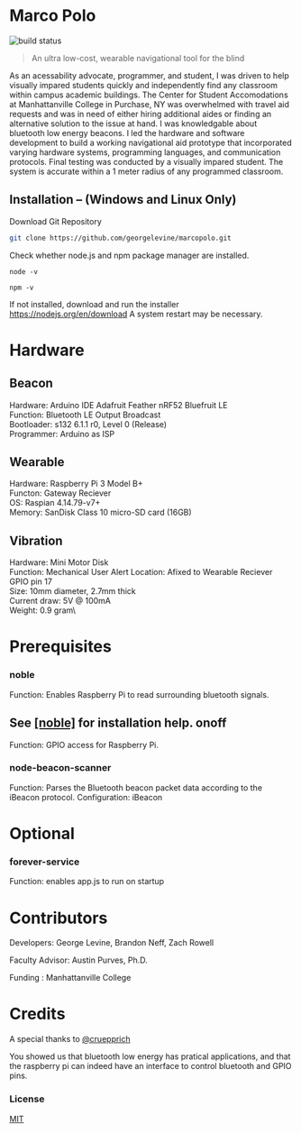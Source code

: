 # Marco Polo
![build status][travis-image]


> An ultra low-cost, wearable navigational tool for the blind

As an acessability advocate, programmer, and student,
I was driven to help visually impared students quickly and independently find any classroom within campus academic buildings. The Center for Student Accomodations at Manhattanville College in Purchase, NY was overwhelmed with travel aid requests and was in need of either hiring additional aides or finding an alternative solution to the issue at hand. I was knowledgable about bluetooth low energy beacons. I led the hardware and software development to build a working navigational aid prototype that incorporated varying hardware systems, programming languages, and communication protocols. Final testing was conducted by a visually impared student. The system is accurate within a 1 meter radius of any programmed classroom.

## Installation – (Windows and Linux Only)

Download Git Repository
```Bash
git clone https://github.com/georgelevine/marcopolo.git
```

Check whether node.js and npm package manager are installed.
```
node -v
```
```
npm -v
```
If not installed, download and run the installer https://nodejs.org/en/download
A system restart may be necessary.

# Hardware

Beacon
--------------------
Hardware: Arduino IDE Adafruit Feather nRF52 Bluefruit LE\
Function: Bluetooth LE Output Broadcast\
Bootloader: s132 6.1.1 r0, Level 0 (Release)\
Programmer: Arduino as ISP

Wearable
----------------
Hardware: Raspberry Pi 3 Model B+\
Functon: Gateway Reciever\
OS: Raspian 4.14.79-v7+\
Memory: SanDisk Class 10 micro-SD card (16GB)

Vibration
----------------
Hardware: Mini Motor Disk\
Function: Mechanical User Alert 
Location: Afixed to Wearable Reciever GPIO pin 17\
Size: 10mm diameter, 2.7mm thick\
Current draw: 5V @ 100mA\
Weight: 0.9 gram\

Prerequisites
=============

### noble
 Function: Enables Raspberry Pi to read surrounding bluetooth signals.
 
 See [[noble]](https://github.com/noble/noble) for installation help.
onoff
-------------
 Function: GPIO access for Raspberry Pi.

### node-beacon-scanner
Function: Parses the Bluetooth beacon packet data according to the iBeacon protocol.
Configuration: iBeacon

# Optional

### forever-service
Function: enables app.js to run on startup




# Contributors

Developers: George Levine, Brandon Neff, Zach Rowell

Faculty Advisor:  Austin Purves, Ph.D.

Funding : Manhattanville College

# Credits

A special thanks to [@cruepprich](https://github.com/cruepprich/gateOpener)

You showed us that bluetooth low energy has pratical applications, and that the raspberry pi can indeed have an interface to control bluetooth and GPIO pins.

### License
[MIT](./LICENSE)

[travis-image]: https://img.shields.io/travis/image-js/image-js/master.svg?style=flat-square
